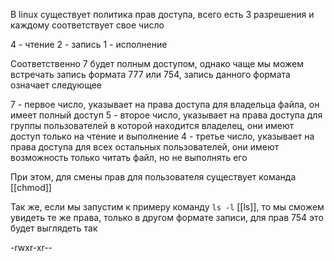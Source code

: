 В linux существует политика прав доступа, всего есть 3 разрешения и каждому соответствует свое число

4 - чтение
2 - запись
1 - исполнение

Соответственно 7 будет полным доступом, однако чаще мы можем встречать запись формата 777 или 754, запись данного формата означает следующее

7 - первое число, указывает на права доступа для владельца файла, он имеет полный доступ
5 - второе число, указывает на права доступа для группы пользователей в которой находится владелец, они имеют доступ только на чтение и выполнение
4 - третье число, указывает на права доступа для всех остальных пользователей, они имеют возможность только читать файл, но не выполнять его 

При этом, для смены прав для пользователя существует команда [[chmod]] 

Так же, если мы запустим к примеру команду `ls -l` [[ls]], то мы сможем увидеть те же права, только в другом формате записи, для прав 754 это будет выглядеть так

-rwxr-xr--